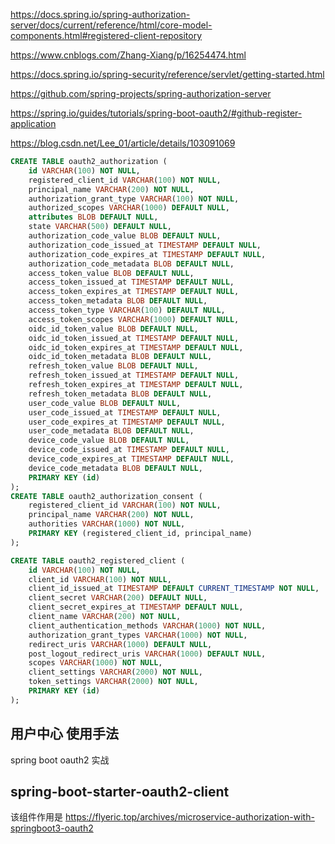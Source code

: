 https://docs.spring.io/spring-authorization-server/docs/current/reference/html/core-model-components.html#registered-client-repository


https://www.cnblogs.com/Zhang-Xiang/p/16254474.html

https://docs.spring.io/spring-security/reference/servlet/getting-started.html


https://github.com/spring-projects/spring-authorization-server


https://spring.io/guides/tutorials/spring-boot-oauth2/#github-register-application


https://blog.csdn.net/Lee_01/article/details/103091069


```sql
CREATE TABLE oauth2_authorization (
    id VARCHAR(100) NOT NULL,
    registered_client_id VARCHAR(100) NOT NULL,
    principal_name VARCHAR(200) NOT NULL,
    authorization_grant_type VARCHAR(100) NOT NULL,
    authorized_scopes VARCHAR(1000) DEFAULT NULL,
    attributes BLOB DEFAULT NULL,
    state VARCHAR(500) DEFAULT NULL,
    authorization_code_value BLOB DEFAULT NULL,
    authorization_code_issued_at TIMESTAMP DEFAULT NULL,
    authorization_code_expires_at TIMESTAMP DEFAULT NULL,
    authorization_code_metadata BLOB DEFAULT NULL,
    access_token_value BLOB DEFAULT NULL,
    access_token_issued_at TIMESTAMP DEFAULT NULL,
    access_token_expires_at TIMESTAMP DEFAULT NULL,
    access_token_metadata BLOB DEFAULT NULL,
    access_token_type VARCHAR(100) DEFAULT NULL,
    access_token_scopes VARCHAR(1000) DEFAULT NULL,
    oidc_id_token_value BLOB DEFAULT NULL,
    oidc_id_token_issued_at TIMESTAMP DEFAULT NULL,
    oidc_id_token_expires_at TIMESTAMP DEFAULT NULL,
    oidc_id_token_metadata BLOB DEFAULT NULL,
    refresh_token_value BLOB DEFAULT NULL,
    refresh_token_issued_at TIMESTAMP DEFAULT NULL,
    refresh_token_expires_at TIMESTAMP DEFAULT NULL,
    refresh_token_metadata BLOB DEFAULT NULL,
    user_code_value BLOB DEFAULT NULL,
    user_code_issued_at TIMESTAMP DEFAULT NULL,
    user_code_expires_at TIMESTAMP DEFAULT NULL,
    user_code_metadata BLOB DEFAULT NULL,
    device_code_value BLOB DEFAULT NULL,
    device_code_issued_at TIMESTAMP DEFAULT NULL,
    device_code_expires_at TIMESTAMP DEFAULT NULL,
    device_code_metadata BLOB DEFAULT NULL,
    PRIMARY KEY (id)
);
CREATE TABLE oauth2_authorization_consent (
    registered_client_id VARCHAR(100) NOT NULL,
    principal_name VARCHAR(200) NOT NULL,
    authorities VARCHAR(1000) NOT NULL,
    PRIMARY KEY (registered_client_id, principal_name)
);

CREATE TABLE oauth2_registered_client (
    id VARCHAR(100) NOT NULL,
    client_id VARCHAR(100) NOT NULL,
    client_id_issued_at TIMESTAMP DEFAULT CURRENT_TIMESTAMP NOT NULL,
    client_secret VARCHAR(200) DEFAULT NULL,
    client_secret_expires_at TIMESTAMP DEFAULT NULL,
    client_name VARCHAR(200) NOT NULL,
    client_authentication_methods VARCHAR(1000) NOT NULL,
    authorization_grant_types VARCHAR(1000) NOT NULL,
    redirect_uris VARCHAR(1000) DEFAULT NULL,
    post_logout_redirect_uris VARCHAR(1000) DEFAULT NULL,
    scopes VARCHAR(1000) NOT NULL,
    client_settings VARCHAR(2000) NOT NULL,
    token_settings VARCHAR(2000) NOT NULL,
    PRIMARY KEY (id)
);

```
## 用户中心 使用手法

spring boot oauth2 实战

## spring-boot-starter-oauth2-client 

该组件作用是
https://flyeric.top/archives/microservice-authorization-with-springboot3-oauth2
